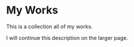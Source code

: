 # My Works

This is a collection all of my works.

<!--more-->

I will continue this description on the larger page.